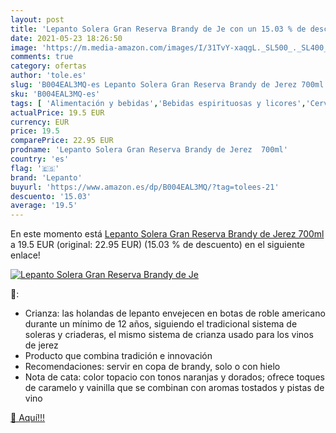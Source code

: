 ```yaml
---
layout: post
title: 'Lepanto Solera Gran Reserva Brandy de Je con un 15.03 % de descuento'
date: 2021-05-23 18:26:50
image: 'https://m.media-amazon.com/images/I/31TvY-xaqgL._SL500_._SL400_.jpg'
comments: true
category: ofertas
author: 'tole.es'
slug: 'B004EAL3MQ-es Lepanto Solera Gran Reserva Brandy de Jerez 700ml'
sku: 'B004EAL3MQ-es'
tags: [ 'Alimentación y bebidas','Bebidas espirituosas y licores','Cervezas, vinos y licores','Licores','brandy','lepanto', ]
actualPrice: 19.5 EUR
currency: EUR
price: 19.5
comparePrice: 22.95 EUR
prodname: 'Lepanto Solera Gran Reserva Brandy de Jerez  700ml'
country: 'es'
flag: '🇪🇸'
brand: 'Lepanto'
buyurl: 'https://www.amazon.es/dp/B004EAL3MQ/?tag=tolees-21'
descuento: '15.03'
average: '19.5'
---
```


En este momento está [Lepanto Solera Gran Reserva Brandy de Jerez  700ml](https://www.amazon.es/dp/B004EAL3MQ/?tag=tolees-21) a 19.5 EUR (original: 22.95 EUR) (15.03 %  de descuento) en el siguiente enlace!

[![Lepanto Solera Gran Reserva Brandy de Je](https://m.media-amazon.com/images/I/31TvY-xaqgL._SL500_._SL400_.jpg)](https://www.amazon.es/dp/B004EAL3MQ/?tag=tolees-21)

🔎:

- Crianza: las holandas de lepanto envejecen en botas de roble americano durante un mínimo de 12 años, siguiendo el tradicional sistema de soleras y criaderas, el mismo sistema de crianza usado para los vinos de jerez
- Producto que combina tradición e innovación
- Recomendaciones: servir en copa de brandy, solo o con hielo
- Nota de cata: color topacio con tonos naranjas y dorados; ofrece toques de caramelo y vainilla que se combinan con aromas tostados y pistas de vino

[🛒 Aquí!!!](https://www.amazon.es/dp/B004EAL3MQ/?tag=tolees-21)
